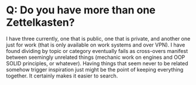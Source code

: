 # Q: Do you have more than one Zettelkasten?

I have three currently, one that is public, one that is private, and
another one just for work (that is only available on work systems and
over VPN). I have found dividing by topic or category eventually fails
as cross-overs manifest between seemingly unrelated things (mechanic
work on engines and OOP SOLID principles, or whatever). Having things
that seem never to be related somehow trigger inspiration just might be
the point of keeping everything together. It certainly makes it easier to
search.
